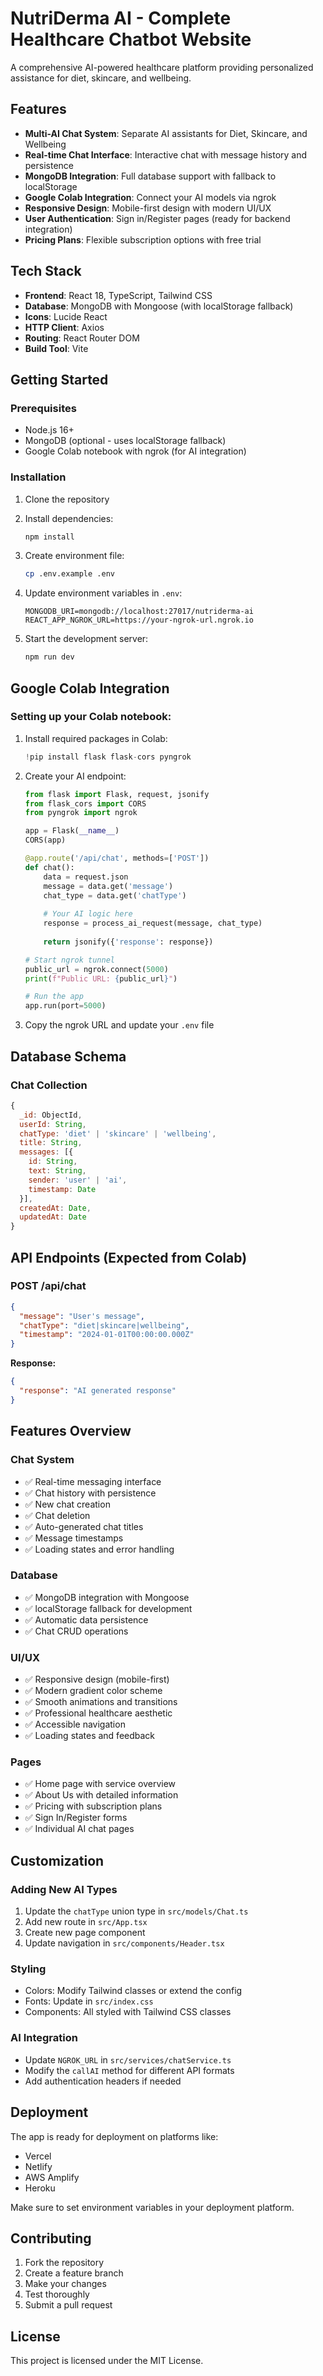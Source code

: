 # NutriDerma AI - Complete Healthcare Chatbot Website

A comprehensive AI-powered healthcare platform providing personalized assistance for diet, skincare, and wellbeing.

## Features

- **Multi-AI Chat System**: Separate AI assistants for Diet, Skincare, and Wellbeing
- **Real-time Chat Interface**: Interactive chat with message history and persistence
- **MongoDB Integration**: Full database support with fallback to localStorage
- **Google Colab Integration**: Connect your AI models via ngrok
- **Responsive Design**: Mobile-first design with modern UI/UX
- **User Authentication**: Sign in/Register pages (ready for backend integration)
- **Pricing Plans**: Flexible subscription options with free trial

## Tech Stack

- **Frontend**: React 18, TypeScript, Tailwind CSS
- **Database**: MongoDB with Mongoose (with localStorage fallback)
- **Icons**: Lucide React
- **HTTP Client**: Axios
- **Routing**: React Router DOM
- **Build Tool**: Vite

## Getting Started

### Prerequisites

- Node.js 16+ 
- MongoDB (optional - uses localStorage fallback)
- Google Colab notebook with ngrok (for AI integration)

### Installation

1. Clone the repository
2. Install dependencies:
   ```bash
   npm install
   ```

3. Create environment file:
   ```bash
   cp .env.example .env
   ```

4. Update environment variables in `.env`:
   ```env
   MONGODB_URI=mongodb://localhost:27017/nutriderma-ai
   REACT_APP_NGROK_URL=https://your-ngrok-url.ngrok.io
   ```

5. Start the development server:
   ```bash
   npm run dev
   ```

## Google Colab Integration

### Setting up your Colab notebook:

1. Install required packages in Colab:
   ```python
   !pip install flask flask-cors pyngrok
   ```

2. Create your AI endpoint:
   ```python
   from flask import Flask, request, jsonify
   from flask_cors import CORS
   from pyngrok import ngrok
   
   app = Flask(__name__)
   CORS(app)
   
   @app.route('/api/chat', methods=['POST'])
   def chat():
       data = request.json
       message = data.get('message')
       chat_type = data.get('chatType')
       
       # Your AI logic here
       response = process_ai_request(message, chat_type)
       
       return jsonify({'response': response})
   
   # Start ngrok tunnel
   public_url = ngrok.connect(5000)
   print(f"Public URL: {public_url}")
   
   # Run the app
   app.run(port=5000)
   ```

3. Copy the ngrok URL and update your `.env` file

## Database Schema

### Chat Collection
```javascript
{
  _id: ObjectId,
  userId: String,
  chatType: 'diet' | 'skincare' | 'wellbeing',
  title: String,
  messages: [{
    id: String,
    text: String,
    sender: 'user' | 'ai',
    timestamp: Date
  }],
  createdAt: Date,
  updatedAt: Date
}
```

## API Endpoints (Expected from Colab)

### POST /api/chat
```json
{
  "message": "User's message",
  "chatType": "diet|skincare|wellbeing",
  "timestamp": "2024-01-01T00:00:00.000Z"
}
```

**Response:**
```json
{
  "response": "AI generated response"
}
```

## Features Overview

### Chat System
- ✅ Real-time messaging interface
- ✅ Chat history with persistence
- ✅ New chat creation
- ✅ Chat deletion
- ✅ Auto-generated chat titles
- ✅ Message timestamps
- ✅ Loading states and error handling

### Database
- ✅ MongoDB integration with Mongoose
- ✅ localStorage fallback for development
- ✅ Automatic data persistence
- ✅ Chat CRUD operations

### UI/UX
- ✅ Responsive design (mobile-first)
- ✅ Modern gradient color scheme
- ✅ Smooth animations and transitions
- ✅ Professional healthcare aesthetic
- ✅ Accessible navigation
- ✅ Loading states and feedback

### Pages
- ✅ Home page with service overview
- ✅ About Us with detailed information
- ✅ Pricing with subscription plans
- ✅ Sign In/Register forms
- ✅ Individual AI chat pages

## Customization

### Adding New AI Types
1. Update the `chatType` union type in `src/models/Chat.ts`
2. Add new route in `src/App.tsx`
3. Create new page component
4. Update navigation in `src/components/Header.tsx`

### Styling
- Colors: Modify Tailwind classes or extend the config
- Fonts: Update in `src/index.css`
- Components: All styled with Tailwind CSS classes

### AI Integration
- Update `NGROK_URL` in `src/services/chatService.ts`
- Modify the `callAI` method for different API formats
- Add authentication headers if needed

## Deployment

The app is ready for deployment on platforms like:
- Vercel
- Netlify  
- AWS Amplify
- Heroku

Make sure to set environment variables in your deployment platform.

## Contributing

1. Fork the repository
2. Create a feature branch
3. Make your changes
4. Test thoroughly
5. Submit a pull request

## License

This project is licensed under the MIT License.